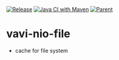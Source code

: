 [![Release](https://jitpack.io/v/umjammer/vavi-nio-file.svg)](https://jitpack.io/#umjammer/vavi-nio-file) [![Java CI with Maven](https://github.com/umjammer/vavi-nio-file/workflows/Java%20CI%20with%20Maven/badge.svg)](https://github.com/umjammer/vavi-nio-file/actions) [![Parent](https://img.shields.io/badge/Parent-vavi--apps--fuse-pink)](https://github.com/umjammer/vavi-apps-fuse)

# vavi-nio-file

 * cache for file system
